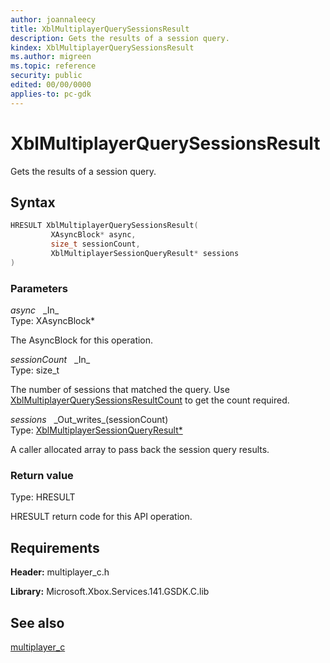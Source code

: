```yaml
---
author: joannaleecy
title: XblMultiplayerQuerySessionsResult
description: Gets the results of a session query.
kindex: XblMultiplayerQuerySessionsResult
ms.author: migreen
ms.topic: reference
security: public
edited: 00/00/0000
applies-to: pc-gdk
---
```


# XblMultiplayerQuerySessionsResult  

Gets the results of a session query.  

## Syntax  
  
```cpp
HRESULT XblMultiplayerQuerySessionsResult(  
         XAsyncBlock* async,  
         size_t sessionCount,  
         XblMultiplayerSessionQueryResult* sessions  
)  
```  
  
### Parameters  
  
*async* &nbsp;&nbsp;\_In\_  
Type: XAsyncBlock*  
  
The AsyncBlock for this operation.  
  
*sessionCount* &nbsp;&nbsp;\_In\_  
Type: size_t  
  
The number of sessions that matched the query. Use [XblMultiplayerQuerySessionsResultCount](xblmultiplayerquerysessionsresultcount.md) to get the count required.  
  
*sessions* &nbsp;&nbsp;\_Out\_writes\_(sessionCount)  
Type: [XblMultiplayerSessionQueryResult*](../structs/xblmultiplayersessionqueryresult.md)  
  
A caller allocated array to pass back the session query results.  
  
  
### Return value  
Type: HRESULT
  
HRESULT return code for this API operation.
  
## Requirements  
  
**Header:** multiplayer_c.h
  
**Library:** Microsoft.Xbox.Services.141.GSDK.C.lib
  
## See also  
[multiplayer_c](../multiplayer_c_members.md)  
  
  
